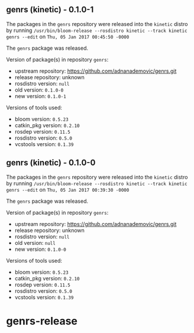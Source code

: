 ## genrs (kinetic) - 0.1.0-1

The packages in the `genrs` repository were released into the `kinetic` distro by running `/usr/bin/bloom-release --rosdistro kinetic --track kinetic genrs --edit` on `Thu, 05 Jan 2017 00:45:50 -0000`

The `genrs` package was released.

Version of package(s) in repository `genrs`:

- upstream repository: https://github.com/adnanademovic/genrs.git
- release repository: unknown
- rosdistro version: `null`
- old version: `0.1.0-0`
- new version: `0.1.0-1`

Versions of tools used:

- bloom version: `0.5.23`
- catkin_pkg version: `0.2.10`
- rosdep version: `0.11.5`
- rosdistro version: `0.5.0`
- vcstools version: `0.1.39`


## genrs (kinetic) - 0.1.0-0

The packages in the `genrs` repository were released into the `kinetic` distro by running `/usr/bin/bloom-release --rosdistro kinetic --track kinetic genrs --edit` on `Thu, 05 Jan 2017 00:39:30 -0000`

The `genrs` package was released.

Version of package(s) in repository `genrs`:

- upstream repository: https://github.com/adnanademovic/genrs.git
- release repository: unknown
- rosdistro version: `null`
- old version: `null`
- new version: `0.1.0-0`

Versions of tools used:

- bloom version: `0.5.23`
- catkin_pkg version: `0.2.10`
- rosdep version: `0.11.5`
- rosdistro version: `0.5.0`
- vcstools version: `0.1.39`


# genrs-release